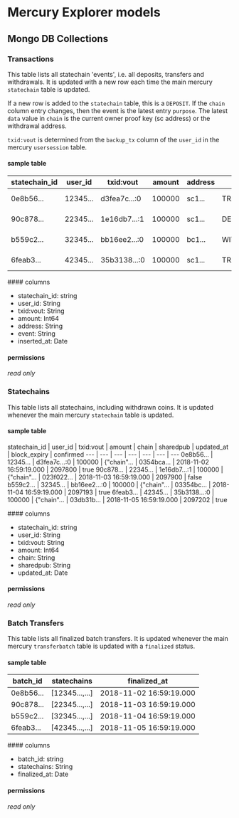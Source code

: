 # Mercury Explorer models

## Mongo DB Collections

### Transactions

This table lists all statechain 'events', i.e. all deposits, transfers and withdrawals. It is updated with a new row each time the main mercury `statechain` table is updated. 

If a new row is added to the `statechain` table, this is a `DEPOSIT`. If the `chain` column entry changes, then the event is the latest entry `purpose`. The latest `data` value in `chain` is the current owner proof key (sc address) or the withdrawal address. 

`txid:vout` is determined from the `backup_tx` column of the `user_id` in the mercury `usersession` table. 

#### sample table

statechain_id | user_id | txid:vout | amount | address | event | inserted_at
--- | --- | --- | --- | --- | --- | ---
0e8b56... | 12345... | d3fea7c...:0 | 100000 | sc1... | TRANSFER | 2018-11-02 16:59:19.000
90c878... | 22345... | 1e16db7...:1 | 100000 | sc1... | DEPOSIT | 2018-11-03 16:59:19.000
b559c2... | 32345... | bb16ee2...:0 | 100000 | bc1... | WITHDRAWAL | 2018-11-04 16:59:19.000
6feab3... | 42345... | 35b3138...:0 | 100000 | sc1... | TRANSFER | 2018-11-05 16:59:19.000

#### columns

- statechain_id: string
- user_id: String
- txid:vout: String
- amount: Int64
- address: String
- event: String
- inserted_at: Date

#### permissions
*read only*

### Statechains

This table lists all statechains, including withdrawn coins. It is updated whenever the main mercury `statechain` table is updated. 

#### sample table

statechain_id | user_id | txid:vout | amount | chain | sharedpub | updated_at | block_expiry | confirmed
--- | --- | --- | --- | --- | --- | ---
0e8b56... | 12345... | d3fea7c...:0 | 100000 | {"chain"... | 0354bca... | 2018-11-02 16:59:19.000 | 2097800 | true
90c878... | 22345... | 1e16db7...:1 | 100000 | {"chain"... | 023f022... | 2018-11-03 16:59:19.000 | 2097900 | false
b559c2... | 32345... | bb16ee2...:0 | 100000 | {"chain"... | 03354bc... | 2018-11-04 16:59:19.000 | 2097193 | true
6feab3... | 42345... | 35b3138...:0 | 100000 | {"chain"... | 03db31b... | 2018-11-05 16:59:19.000 | 2097202 | true

#### columns

- statechain_id: string
- user_id: String
- txid:vout: String
- amount: Int64
- chain: String
- sharedpub: String
- updated_at: Date

#### permissions
*read only*

### Batch Transfers

This table lists all finalized batch transfers. It is updated whenever the main mercury `transferbatch` table is updated with a `finalized` status. 

#### sample table

batch_id | statechains | finalized_at
--- | --- | --- 
0e8b56... | [12345...,...] | 2018-11-02 16:59:19.000
90c878... | [22345...,...] | 2018-11-03 16:59:19.000
b559c2... | [32345...,...] | 2018-11-04 16:59:19.000
6feab3... | [42345...,...] | 2018-11-05 16:59:19.000

#### columns

- batch_id: string
- statechains: String
- finalized_at: Date

#### permissions
*read only*




